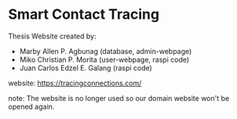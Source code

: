 # Smart Contact Tracing

Thesis Website created by:

- Marby Allen P. Agbunag (database, admin-webpage)
- Miko Christian P. Morita (user-webpage, raspi code)
- Juan Carlos Edzel E. Galang (raspi code)

website:
https://tracingconnections.com/

note: The website is no longer used so our domain website won't be opened again.
